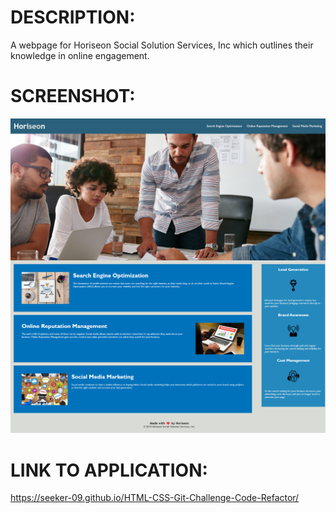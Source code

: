 # DESCRIPTION:

A webpage for Horiseon Social Solution Services, Inc which outlines their knowledge in online engagement. 

# SCREENSHOT:

![Alt text](/Project%20Screenshot/ProjectScreenshot.png "Optional Title")

# LINK TO APPLICATION:

https://seeker-09.github.io/HTML-CSS-Git-Challenge-Code-Refactor/